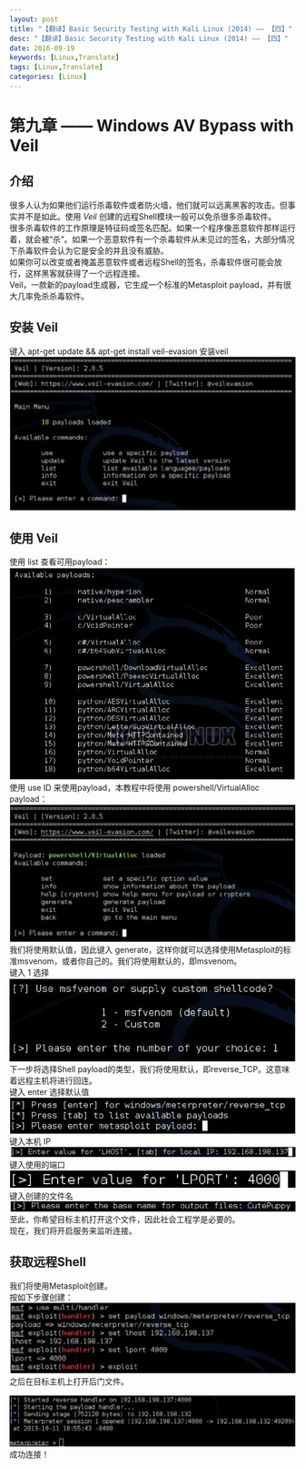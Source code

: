 ```yaml
---
layout: post
title: "【翻译】Basic Security Testing with Kali Linux (2014) —— 【四】"
desc: "【翻译】Basic Security Testing with Kali Linux (2014) —— 【四】"
date: 2016-09-19
keywords: [Linux,Translate]
tags: [Linux,Translate]
categories: [Linux]
---
```


# 第九章 —— Windows AV Bypass with Veil

## 介绍

很多人认为如果他们运行杀毒软件或者防火墙，他们就可以远离黑客的攻击。但事实并不是如此。使用 *Veil* 创建的远程Shell模块一般可以免杀很多杀毒软件。  
很多杀毒软件的工作原理是特征码或签名匹配。如果一个程序像恶意软件那样运行着，就会被“杀”。如果一个恶意软件有一个杀毒软件从未见过的签名，大部分情况下杀毒软件会认为它是安全的并且没有威胁。  
如果你可以改变或者掩盖恶意软件或者远程Shell的签名，杀毒软件很可能会放行，这样黑客就获得了一个远程连接。  
Veil，一款新的payload生成器，它生成一个标准的Metasploit payload，并有很大几率免杀杀毒软件。  

## 安装 Veil

键入 apt-get update && apt-get install veil-evasion 安装veil  
![alt text](/../static/img/blog/BasicSecurity_4/0.png)  

## 使用 Veil

使用 list 查看可用payload：  
![alt text](/../static/img/blog/BasicSecurity_4/1.png)  
使用 use ID 来使用payload，本教程中将使用 powershell/VirtualAlloc payload：  
![alt text](/../static/img/blog/BasicSecurity_4/2.png)  
我们将使用默认值，因此键入 generate，这样你就可以选择使用Metasploit的标准msvenom，或者你自己的。我们将使用默认的，即msvenom。  
键入 1 选择  
![alt text](/../static/img/blog/BasicSecurity_4/3.png)  
下一步将选择Shell payload的类型，我们将使用默认，即reverse_TCP。这意味着远程主机将进行回连。  
键入 enter 选择默认值  
![alt text](/../static/img/blog/BasicSecurity_4/4.png)  
键入本机 IP  
![alt text](/../static/img/blog/BasicSecurity_4/5.png)  
键入使用的端口  
![alt text](/../static/img/blog/BasicSecurity_4/6.png)  
键入创建的文件名  
![alt text](/../static/img/blog/BasicSecurity_4/7.png)  
至此，你希望目标主机打开这个文件，因此社会工程学是必要的。  
现在，我们将开启服务来监听连接。  

## 获取远程Shell

我们将使用Metasploit创建。  
按如下步骤创建：  
![alt text](/../static/img/blog/BasicSecurity_4/8.png)  
之后在目标主机上打开后门文件。  

![alt text](/../static/img/blog/BasicSecurity_4/9.png)  
成功连接！  
